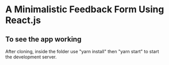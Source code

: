 # A Minimalistic Feedback Form Using React.js

## To see the app working

After cloning, inside the folder use "yarn install" then "yarn start" to start the development server.

